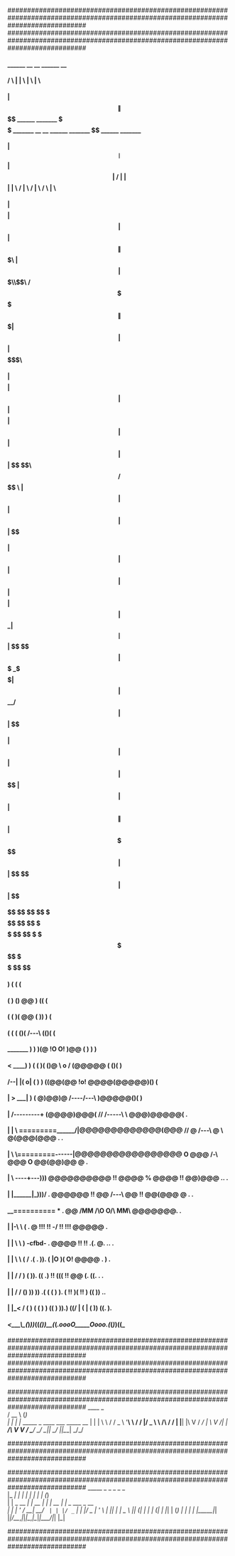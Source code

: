 ####################################################################################################################################
####################################################################################################################################
####                                                                                                                            ####    
####    ______   __  __                            ______                                         __                            ####
####     /      \ |  \|  \                          |      \                                       |  \                         ####
####    |  $$$$$$\| $$ \$$  ______   _______         \$$$$$$ _______  __     __  ______    _______  \$$  ______   _______       ####
####    | $$__| $$| $$|  \ /      \ |       \         | $$  |       \|  \   /  \|      \  /       \|  \ /      \ |       \      ####
####    | $$    $$| $$| $$|  $$$$$$\| $$$$$$$\        | $$  | $$$$$$$\\$$\ /  $$ \$$$$$$\|  $$$$$$$| $$|  $$$$$$\| $$$$$$$\     ####
####    | $$$$$$$$| $$| $$| $$    $$| $$  | $$        | $$  | $$  | $$ \$$\  $$ /      $$ \$$    \ | $$| $$  | $$| $$  | $$     ####
####    | $$  | $$| $$| $$| $$$$$$$$| $$  | $$       _| $$_ | $$  | $$  \$$ $$ |  $$$$$$$ _\$$$$$$\| $$| $$__/ $$| $$  | $$     ####
####    | $$  | $$| $$| $$ \$$     \| $$  | $$      |   $$ \| $$  | $$   \$$$   \$$    $$|       $$| $$ \$$    $$| $$  | $$     ####
####     \$$   \$$ \$$ \$$  \$$$$$$$ \$$   \$$       \$$$$$$ \$$   \$$    \$     \$$$$$$$ \$$$$$$$  \$$  \$$$$$$  \$$   \$$     ####
####                                                                                                                            ####
####                                                                                                                            ####
####                                                                      )  (  (    (                                          ####
####                                                                     (  )  () @@  )  (( (                                   ####
####                                                                 (      (  )( @@  (  )) ) (                                 ####
####                                                               (    (  ( ()( /---\   (()( (                                 ####
####                                 _______                            )  ) )(@ !O O! )@@  ( ) ) )                             ####
####                                <   ____)                      ) (  ( )( ()@ \ o / (@@@@@ ( ()( )                           ####
####                             /--|  |(  o|                     (  )  ) ((@@(@@ !o! @@@@(@@@@@)() (                           ####
####                            |   >   \___|                      ) ( @)@@)@ /---\-/---\ )@@@@@()( )                           ####
####                            |  /---------+                    (@@@@)@@@( // /-----\ \\ @@@)@@@@@(  .                        ####
####                            | |    \ =========______/|@@@@@@@@@@@@@(@@@ // @ /---\ @ \\ @(@@@(@@@ .  .                      ####
####                            |  \   \\=========------\|@@@@@@@@@@@@@@@@@ O @@@ /-\ @@@ O @@(@@)@@ @   .                      ####
####                            |   \   \----+--\-)))           @@@@@@@@@@ !! @@@@ % @@@@ !! @@)@@@ .. .                        ####
####                            |   |\______|_)))/             .    @@@@@@ !! @@ /---\ @@ !! @@(@@@ @ . .                       ####
####                             \__==========           *       .     @@ /MM  /\O   O/\  MM\ @@@@@@@. .                        ####
####                                |   |-\   \          (       .      @ !!!  !! \-/ !!  !!! @@@@@ .                           ####
####                                |   |  \   \          )   -cfbd-   .  @@@@ !!     !!  .(. @.  .. .                          ####
####                                |   |   \   \        (    /   .(  . \)). ( |O  )( O! @@@@ . )      .                        ####
####                                |   |   /   /         ) (      )).  ((  .) !! ((( !! @@ (. ((. .   .                        ####
####                                |   |  /   /   ()  ))   ))   .( ( ( ) ). ( !!  )( !! ) ((   ))  ..                          ####
####                                |   |_<   /   ( ) ( (  ) )   (( )  )).) ((/ |  (  | \(  )) ((. ).                           ####
####                            ____<_____\\__\__(___)_))_((_(____))__(_(___.oooO_____Oooo.(_(_)_)((_                           ####
####                                                                                                                            ####
####################################################################################################################################
####################################################################################################################################


####################################################################################################################################
                                              ____                       _               
                                             / __ \                     (_)              
                                            | |  | |_   _____ _ ____   ___  _____      __
                                            | |  | \ \ / / _ \ '__\ \ / / |/ _ \ \ /\ / /
                                            | |__| |\ V /  __/ |   \ V /| |  __/\ V  V / 
                                             \____/  \_/ \___|_|    \_/ |_|\___| \_/\_/  
                                              
####################################################################################################################################




####################################################################################################################################
                                         _____           _        _ _       _   _             
                                        |_   _|         | |      | | |     | | (_)            
                                          | |  _ __  ___| |_ __ _| | | __ _| |_ _  ___  _ __  
                                          | | | '_ \/ __| __/ _` | | |/ _` | __| |/ _ \| '_ \ 
                                         _| |_| | | \__ \ || (_| | | | (_| | |_| | (_) | | | |
                                        |_____|_| |_|___/\__\__,_|_|_|\__,_|\__|_|\___/|_| |_|

####################################################################################################################################


